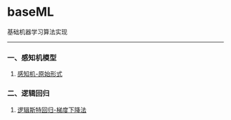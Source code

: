 # baseML
基础机器学习算法实现
***
### 一、感知机模型
1. [感知机-原始形式](https://github.com/luhao2013/baseML/blob/master/Perceptron/Perceptron.py)
### 二、逻辑回归
1. [逻辑斯特回归-梯度下降法](https://github.com/luhao2013/baseML/blob/master/LogisticRegression/LogisticRegression.py)